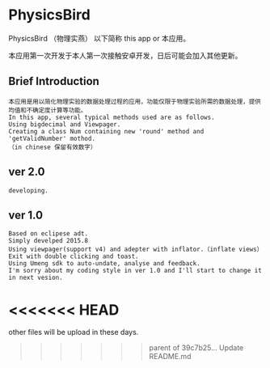 # PhysicsBird
PhysicsBird （物理实燕） 以下简称 this app or 本应用。

本应用第一次开发于本人第一次接触安卓开发，日后可能会加入其他更新。
## Brief Introduction
	本应用是用以简化物理实验的数据处理过程的应用，功能仅限于物理实验所需的数据处理，提供均值和不确定度计算等功能。
	In this app, several typical methods used are as follows.	
	Using bigdecimal and Viewpager. 
	Creating a class Num containing new 'round' method and 'getValidNumber' mothod.
	（in chinese 保留有效数字）

## ver 2.0
	developing.	
## ver 1.0
	Based on eclipese adt. 
	Simply develped 2015.8
	Using viewpager(support v4) and adepter with inflator.（inflate views）
	Exit with double clicking and toast.
	Using Umeng sdk to auto-undate, analyse and feedback.
	I'm sorry about my coding style in ver 1.0 and I'll start to change it in next vesion.
	 






<<<<<<< HEAD
=======
other files will be upload in these days.
>>>>>>> parent of 39c7b25... Update README.md
